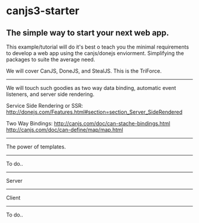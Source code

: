 # canjs3-starter

## The simple way to start your next web app.

This example/tutorial will do it's best o teach you the minimal requirements to develop a web app using the canjs/donejs enviorment. Simplifying the packages to suite the average need.

We will cover CanJS, DoneJS, and StealJS. This is the TriForce.

***

We will touch such goodies as two way data binding, automatic event listeners, and server side rendering.

Service Side Rendering or SSR: 
http://donejs.com/Features.html#section=section_Server_SideRendered

Two Way Bindings:
http://canjs.com/doc/can-stache-bindings.html
http://canjs.com/doc/can-define/map/map.html

***

The power of templates.

***

To do..

***

Server

***

Client

***

To do..